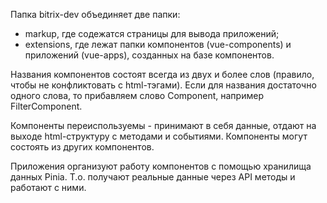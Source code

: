 Папка bitrix-dev объединяет две папки:

- markup, где содежатся страницы для вывода приложений;
- extensions, где лежат папки компонентов (vue-components) и приложений (vue-apps), созданных на базе компонентов.

Названия компонентов состоят всегда из двух и более слов (правило, чтобы не конфликтовать c html-тэгами). Если для названия достаточно одного слова, то прибавляем слово Component, например FilterComponent.

Компоненты переиспользуемы - принимают в себя данные, отдают на выходе html-структуру с методами и событиями.
Компоненты могут состоять из других компонентов.

Приложения организуют работу компонентов с помощью хранилища данных Pinia. Т.о. получают реальные данные через API методы и работают с ними.